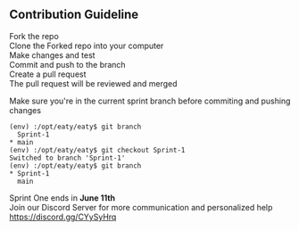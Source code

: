 ## Contribution Guideline
Fork the repo <br>
Clone the Forked repo into your computer <br>
Make changes and test <br>
Commit and push to the branch <br>
Create a pull request <br>
The pull request will be reviewed and merged <br>


Make sure you're in the current sprint branch before commiting and pushing changes
```
(env) :/opt/eaty/eaty$ git branch
  Sprint-1
* main
(env) :/opt/eaty/eaty$ git checkout Sprint-1
Switched to branch 'Sprint-1'
(env) :/opt/eaty/eaty$ git branch
* Sprint-1
  main
```

Sprint One ends in **June 11th** <br>
Join our Discord Server for more communication and personalized help <br>
https://discord.gg/CYySyHrq
